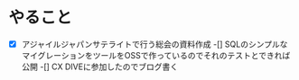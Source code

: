 # やること
-[x] アジャイルジャパンサテライトで行う総会の資料作成
-[] SQLのシンプルなマイグレーションをツールをOSSで作っているのでそれのテストとできれば公開
-[] CX DIVEに参加したのでブログ書く

